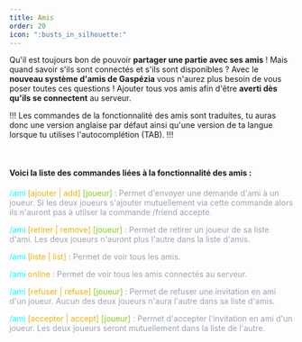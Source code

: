 ```yaml
---
title: Amis
order: 20
icon: ":busts_in_silhouette:"
---
```


Qu'il est toujours bon de pouvoir **partager une partie avec ses amis** !
Mais quand savoir s'ils sont connectés et s'ils sont disponibles ?
Avec le **nouveau système d'amis de Gaspézia** vous n'aurez plus besoin de vous poser toutes ces questions !
Ajouter tous vos amis afin d'être **averti dès qu'ils se connectent** au serveur.

!!!
Les commandes de la fonctionnalité des amis sont traduites, tu auras donc une version anglaise par défaut ainsi qu'une version de ta langue lorsque tu utilises
l'autocomplétion (TAB).
!!!

<br>


#### Voici la liste des commandes liées à la fonctionnalité des amis :

<font color="cyan">/ami </font> <font color="#EAB308"> [ajouter | add] </font> <font color="84CC16"> [joueur] </font> 
<font color="9CA3AF">: Permet d'envoyer une demande d'ami à un joueur. 
Si les deux joueurs s'ajouter mutuellement via cette commande alors
ils n'auront pas à utilser la commande /friend accepte.</font>

<font color="cyan">/ami </font> <font color="#EAB308"> [retirer | remove] </font> <font color="84CC16">[joueur]</font>
<font color="9CA3AF"> : Permet de retirer un joueur de sa liste d'ami. 
Les deux joueurs n'auront plus l'autre dans la liste d'amis.</font>

<font color="cyan">/ami </font> <font color="#EAB308">[liste | list] </font> 
<font color="9CA3AF"> : Permet de voir tous les amis.

<font color="cyan"> /ami </font> <font color="#EAB308"> online </font> 
<font color="9CA3AF"> : Permet de voir tous les amis connectés au serveur.</font>

<font color="cyan">/ami </font>
<font color="#EAB308"> [refuser | refuse] </font>
<font color="84CC16">[joueur]</font>
<font color="9CA3AF"> : Permet de refuser une invitation en ami d'un joueur. 
Aucun des deux joueurs n'aura l'autre dans sa liste d'amis.</font>

<font color="cyan">/ami </font> <font color="#EAB308">[accepter | accept] </font> <font color="84CC16"> [joueur] </font>
<font color="9CA3AF"> : Permet d'accepter l'invitation en ami d'un joueur. 
Les deux joueurs seront mutuellement dans la liste de l'autre.</font>